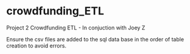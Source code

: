 # crowdfunding_ETL
Project 2 Crowdfunding ETL - In conjuction with Joey Z

Ensure the csv files are added to the sql data base in the order of table creation to avoid errors.
